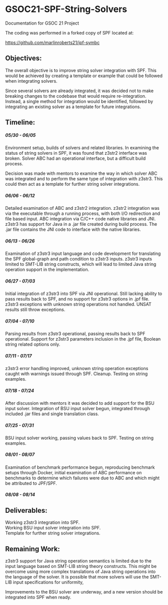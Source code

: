 # GSOC21-SPF-String-Solvers
Documentation for GSOC 21 Project  

The coding was performed in a forked copy of SPF located at:

https://github.com/marlinroberts21/jpf-symbc  

## Objectives:  

The overall objective is to improve string solver integration with SPF. This would be achieved by creating a template or example that could be followed when integrating solvers.

Since several solvers are already integrated, it was decided not to make breaking changes to the codebase that would require re-integration. Instead, a single method for integration would be identified, followed by integrating an existing solver as a template for future integrations.

## Timeline:  

##### 05/30 - 06/05  

Environment setup, builds of solvers and related libraries.
In examining the status of string solvers in SPF, it was found that z3str2 interface was broken. Solver ABC had an operational interface, but a difficult build process.

Decision was made with mentors to examine the way in which solver ABC was integrated and to perform the same type of integration with z3str3. This could then act as a template for further string solver integrations.

##### 06/06 - 06/12  

Detailed examination of ABC and z3str2 integration. z3str2 integration was via the executable through a running process, with both I/O redirection and file based input. ABC integration via C/C++ code native libraries and JNI. z3str3 has support for Java in a .jar file created during build process. The .jar file contains the JNI code to interface with the native libraries.

##### 06/13 - 06/26  

Examination of z3str3 input language and code development for translating the SPF global-graph and path condition to z3str3 inputs. z3str3 inputs limited to SMT-LIB string constructs, which will lead to limited Java string operation support in the implementation.

##### 06/27 - 07/03  

Initial integration of z3str3 into SPF via JNI operational. Still lacking ability to pass results back to SPF, and no support for z3str3 options in .jpf file. z3str3 exceptions with unknown string operations not handled. UNSAT results still throw exceptions.

##### 07/04 - 07/10  

Parsing results from z3str3 operational, passing results back to SPF operational. Support for z3str3 parameters inclusion in the .jpf file, Boolean string related options only.

##### 07/11 - 07/17  

z3str3 error handling improved, unknown string operation exceptions caught with warnings issued through SPF. Cleanup. Testing on string examples.

##### 07/18 - 07/24  

After discussion with mentors it was decided to add support for the BSU input solver. Integration of BSU input solver begun, integrated through included .jar files and single translation class.

##### 07/25 - 07/31  

BSU input solver working, passing values back to SPF. Testing on string examples.

##### 08/01 - 08/07  

Examination of benchmark performance begun, reproducing benchmark setups through Docker, initial examination of ABC performance on benchmarks to determine which failures were due to ABC and which might be attributed to JPF/SPF.

##### 08/08 - 08/14  



## Deliverables:  

Working z3str3 integration into SPF.  
Working BSU input solver integration into SPF.   
Template for further string solver integrations.  

## Remaining Work:  

z3str3 support for Java string operation semantics is limited due to the input language based on SMT-LIB string theory constructs. This might be overcome using more complex translations of Java string operations into the language of the solver. It is possible that more solvers will use the SMT-LIB input specifications for uniformity,

Improvements to the BSU solver are underway, and a new version should be integrated into SPF when ready.
